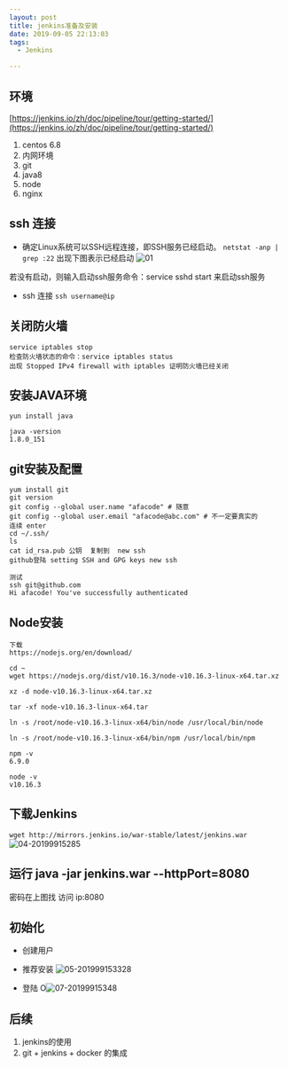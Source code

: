 ```yaml
---
layout: post
title: jenkins准备及安装
date: 2019-09-05 22:13:03
tags:
  - Jenkins

---
```

## 环境
[https://jenkins.io/zh/doc/pipeline/tour/getting-started/](https://jenkins.io/zh/doc/pipeline/tour/getting-started/)
1. centos 6.8
2. 内网环境
3. git 
4. java8
5. node
6. nginx

## ssh 连接
* 确定Linux系统可以SSH远程连接，即SSH服务已经启动。
`netstat -anp | grep :22` 出现下图表示已经启动
![01](http://imgs.afacode.top/01-201999151816.png)

若没有启动，则输入启动ssh服务命令：service sshd start 来启动ssh服务

* ssh 连接 `ssh username@ip`

## 关闭防火墙
```
service iptables stop
检查防火墙状态的命令：service iptables status    
出现 Stopped IPv4 firewall with iptables 证明防火墙已经关闭
```
## 安装JAVA环境
```
yun install java

java -version
1.8.0_151
```
## git安装及配置
```
yum install git 
git version
git config --global user.name "afacode" # 随意
git config --global user.email "afacode@abc.com" # 不一定要真实的
连续 enter
cd ~/.ssh/
ls
cat id_rsa.pub 公钥  复制到  new ssh
github登陆 setting SSH and GPG keys new ssh

测试
ssh git@github.com
Hi afacode! You've successfully authenticated
```
## Node安装
```
下载
https://nodejs.org/en/download/

cd ~
wget https://nodejs.org/dist/v10.16.3/node-v10.16.3-linux-x64.tar.xz

xz -d node-v10.16.3-linux-x64.tar.xz

tar -xf node-v10.16.3-linux-x64.tar

ln -s /root/node-v10.16.3-linux-x64/bin/node /usr/local/bin/node

ln -s /root/node-v10.16.3-linux-x64/bin/npm /usr/local/bin/npm

npm -v
6.9.0

node -v
v10.16.3
```

## 下载Jenkins
`wget http://mirrors.jenkins.io/war-stable/latest/jenkins.war`
![04-20199915285](http://imgs.afacode.top/04-20199915285.png)


## 运行 java -jar jenkins.war --httpPort=8080
密码在上图找
访问 ip:8080
## 初始化
* 创建用户

* 推荐安装
![05-201999153328](http://imgs.afacode.top/05-201999153328.png)

* 登陆
O![07-20199915348](http://imgs.afacode.top/07-20199915348.png)


## 后续
1. jenkins的使用
2. git + jenkins + docker 的集成